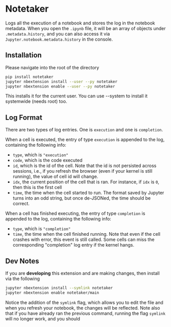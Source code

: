 # Notetaker

Logs all the execution of a notebook and stores the log in the notebook metadata. When you open the `.ipynb` file, it will be an array of objects under `.metadata.history`, and you can also access it via `Jupyter.notebook.metadata.history` in the console.

## Installation

Please navigate into the root of the directory

```bash
pip install notetaker
jupyter nbextension install --user --py notetaker
jupyter nbextension enable --user --py notetaker
```

This installs it for the current user. You can use --system to install it systemwide (needs root) too.

## Log Format

There are two types of log entries. One is `execution` and one is `completion`.

When a cell is executed, the entry of type `execution` is appended to the log, containing the following info:

- `type`, which is `"execution"`
- `code`, which is the code executed
- `id`, which is the id of the cell. Note that the id is not persisted across sessions, i.e., if you refresh the browser (even if your kernel is still running), the value of cell id will change.
- `idx`, the current position of the cell that is ran. For instance, if `idx` is `0`, then this is the first cell
- `time`, the time when the cell started to run. The format saved by Jupyter turns into an odd string, but once de-JSONed, the time should be correct.

When a cell has finished executing, the entry of type `completion` is appended to the log, containing the following info:

- `type`, which is `"completion"`
- `time`, the time when the cell finished running. Note that even if the cell crashes with error, this event is still called. Some cells can miss the corresponding "completion" log entry if the kernel hangs.

## Dev Notes

If you are **developing** this extension and are making changes, then install via the following

```bash
jupyter nbextension install --symlink notetaker
jupyter nbextension enable notetaker/main
```

Notice the addition of the `symlink` flag, which allows you to edit the file and when you refresh your notebook, the changes will be reflected. Note also that if you have already ran the previous command, running the flag `symlink` will no longer work, and you should 